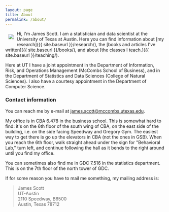 ```yaml
---
layout: page
title: About
permalink: /about/
---
```


<img src="{{ site.baseurl }}/assets/img/posts/jgscott201605.png" ALIGN="left" style="margin:10px 10px"/>

Hi, I'm James Scott.  I am a statistician and data scientist at the University of Texas at Austin.  Here you can find information about [my research]({{ site.baseurl }}/research/), the [books and articles I've written]({{ site.baseurl }}/books/), and about [the classes I teach.]({{ site.baseurl }}/teaching/).  

Here at UT I have a joint appointment in the Department of Information, Risk, and Operations Management (McCombs School of Business), and in the Department of Statistics and Data Sciences (College of Natural Sciences).  I also have a courtesy appointment in the Department of Computer Science.


### Contact information

You can reach me by e-mail at james.scott@mccombs.utexas.edu.  

My office is in CBA 6.478 in the business school.  This is somewhat hard to find: it's on the 6th floor of the south wing of CBA, on the east side of the building, i.e. on the side facing Speedway and Gregory Gym.  The easiest way to get there is go up the elevators in CBA (not the ones in GSB).  When you reach the 6th floor, walk straight ahead under the sign for "Behavioral Lab," turn left, and continue following the hall as it bends to the right around until you find my office.  

You can sometimes also find me in GDC 7.516 in the statistics department.  This is on the 7th floor of the north tower of GDC.  

If for some reason you have to mail me something, my mailing address is:  
> James Scott  
> UT-Austin  
> 2110 Speedway, B6500  
> Austin, Texas 78712  

